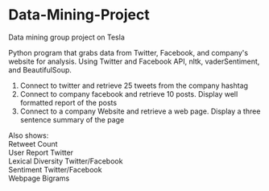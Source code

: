 # Data-Mining-Project
Data mining group project on Tesla
  
  
Python program that grabs data from Twitter, Facebook, and company's website for analysis.
Using Twitter and Facebook API, nltk, vaderSentiment, and BeautifulSoup.  
  
  
  
1. Connect to twitter and retrieve 25 tweets from the company hashtag
2. Connect to company facebook and retrieve 10 posts. Display well formatted report of the posts
3. Connect to a company Website and retrieve a web page. Display a three sentence summary of the page
  
Also shows:  
Retweet Count  
User Report Twitter  
Lexical Diversity Twitter/Facebook  
Sentiment Twitter/Facebook  
Webpage Bigrams  
